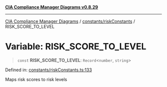 [**CIA Compliance Manager Diagrams v0.8.29**](../../../README.md)

***

[CIA Compliance Manager Diagrams](../../../modules.md) / [constants/riskConstants](../README.md) / RISK\_SCORE\_TO\_LEVEL

# Variable: RISK\_SCORE\_TO\_LEVEL

> `const` **RISK\_SCORE\_TO\_LEVEL**: `Record`\<`number`, `string`\>

Defined in: [constants/riskConstants.ts:133](https://github.com/Hack23/cia-compliance-manager/blob/5836b4c74e2010cd05eca63c0016fd711c628ec9/src/constants/riskConstants.ts#L133)

Maps risk scores to risk levels
